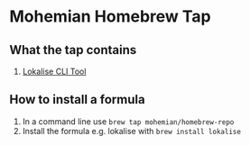 # Mohemian Homebrew Tap

## What the tap contains
1. [Lokalise CLI Tool](http://docs.lokalise.co/en/topic/Lokalise-CLI-tool)

## How to install a formula
1. In a command line use `brew tap mohemian/homebrew-repo `
2. Install the formula e.g. lokalise with `brew install lokalise `
